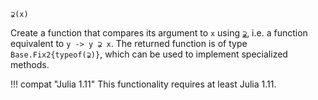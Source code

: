 ```
⊋(x)
```

Create a function that compares its argument to `x` using [`⊋`](@ref), i.e. a function equivalent to `y -> y ⊋ x`. The returned function is of type `Base.Fix2{typeof(⊋)}`, which can be used to implement specialized methods.

!!! compat "Julia 1.11"
    This functionality requires at least Julia 1.11.

